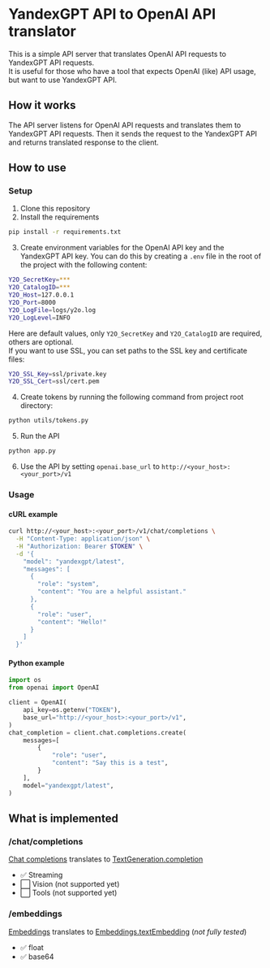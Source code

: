 # YandexGPT API to OpenAI API translator
This is a simple API server that translates OpenAI API requests to YandexGPT API requests.  
It is useful for those who have a tool that expects OpenAI (like) API usage, but want to use YandexGPT API.  

## How it works
The API server listens for OpenAI API requests and translates them to YandexGPT API requests. Then it sends the request to the YandexGPT API and returns translated response to the client.  

## How to use
### Setup
1. Clone this repository
2. Install the requirements
```bash
pip install -r requirements.txt
```
3. Create environment variables for the OpenAI API key and the YandexGPT API key. You can do this by creating a `.env` file in the root of the project with the following content:
```bash
Y2O_SecretKey=***
Y2O_CatalogID=***
Y2O_Host=127.0.0.1
Y2O_Port=8000
Y2O_LogFile=logs/y2o.log
Y2O_LogLevel=INFO
```
Here are default values, only `Y2O_SecretKey` and `Y2O_CatalogID` are required, others are optional.  
If you want to use SSL, you can set paths to the SSL key and certificate files:  
```bash
Y2O_SSL_Key=ssl/private.key
Y2O_SSL_Cert=ssl/cert.pem
```
4. Create tokens by running the following command from project root directory:  
```bash
python utils/tokens.py
```
5. Run the API
```bash
python app.py
```
6. Use the API by setting `openai.base_url` to `http://<your_host>:<your_port>/v1` 

### Usage

#### cURL example
```bash
curl http://<your_host>:<your_port>/v1/chat/completions \
  -H "Content-Type: application/json" \
  -H "Authorization: Bearer $TOKEN" \
  -d '{
    "model": "yandexgpt/latest",
    "messages": [
      {
        "role": "system",
        "content": "You are a helpful assistant."
      },
      {
        "role": "user",
        "content": "Hello!"
      }
    ]
  }'
```

#### Python example
```python
import os
from openai import OpenAI

client = OpenAI(
    api_key=os.getenv("TOKEN"),
    base_url="http://<your_host>:<your_port>/v1",
)
chat_completion = client.chat.completions.create(
    messages=[
        {
            "role": "user",
            "content": "Say this is a test",
        }
    ],
    model="yandexgpt/latest",
)
```

## What is implemented
### /chat/completions 
[Chat completions](https://platform.openai.com/docs/api-reference/chat/create) translates to [TextGeneration.completion](https://yandex.cloud/en/docs/foundation-models/text-generation/api-ref/TextGeneration/completion)  
* ✅ Streaming  
* ⬜ Vision (not supported yet)  
* ⬜ Tools (not supported yet)
### /embeddings
[Embeddings](https://platform.openai.com/docs/api-reference/embeddings) translates to [Embeddings.textEmbedding](https://yandex.cloud/en/docs/foundation-models/embeddings/api-ref/Embeddings/textEmbedding) (_not fully tested_)  
* ✅ float   
* ✅ base64  